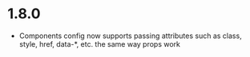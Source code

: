 # 1.8.0

- Components config now supports passing attributes such as class, style, href, data-*, etc. the same way props work